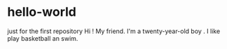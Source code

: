 # hello-world
just for the first repository
Hi ! My friend.
I'm a twenty-year-old boy .
I like play basketball an swim.

